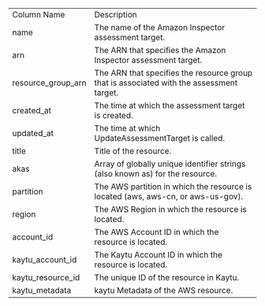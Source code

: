 <table>
	<tr><td>Column Name</td><td>Description</td></tr>
	<tr><td>name</td><td>The name of the Amazon Inspector assessment target.</td></tr>
	<tr><td>arn</td><td>The ARN that specifies the Amazon Inspector assessment target.</td></tr>
	<tr><td>resource_group_arn</td><td>The ARN that specifies the resource group that is associated with the assessment target.</td></tr>
	<tr><td>created_at</td><td>The time at which the assessment target is created.</td></tr>
	<tr><td>updated_at</td><td>The time at which UpdateAssessmentTarget is called.</td></tr>
	<tr><td>title</td><td>Title of the resource.</td></tr>
	<tr><td>akas</td><td>Array of globally unique identifier strings (also known as) for the resource.</td></tr>
	<tr><td>partition</td><td>The AWS partition in which the resource is located (aws, aws-cn, or aws-us-gov).</td></tr>
	<tr><td>region</td><td>The AWS Region in which the resource is located.</td></tr>
	<tr><td>account_id</td><td>The AWS Account ID in which the resource is located.</td></tr>
	<tr><td>kaytu_account_id</td><td>The Kaytu Account ID in which the resource is located.</td></tr>
	<tr><td>kaytu_resource_id</td><td>The unique ID of the resource in Kaytu.</td></tr>
	<tr><td>kaytu_metadata</td><td>kaytu Metadata of the AWS resource.</td></tr>
</table>